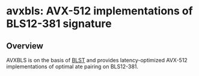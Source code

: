 # avxbls: AVX-512 implementations of BLS12-381 signature 

<!--- ==================================================================== --->

## Overview 

AVXBLS is on the basis of [BLST](https://github.com/supranational/blst) and
provides latency-optimized AVX-512 implementations of optimal ate pairing on
BLS12-381. 

<!--- ==================================================================== --->
